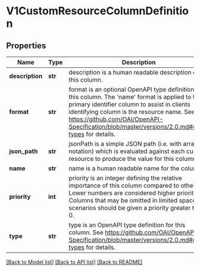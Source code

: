 # V1CustomResourceColumnDefinition

## Properties
Name | Type | Description | Notes
------------ | ------------- | ------------- | -------------
**description** | **str** | description is a human readable description of this column. | [optional] 
**format** | **str** | format is an optional OpenAPI type definition for this column. The &#39;name&#39; format is applied to the primary identifier column to assist in clients identifying column is the resource name. See https://github.com/OAI/OpenAPI-Specification/blob/master/versions/2.0.md#data-types for details. | [optional] 
**json_path** | **str** | jsonPath is a simple JSON path (i.e. with array notation) which is evaluated against each custom resource to produce the value for this column. | 
**name** | **str** | name is a human readable name for the column. | 
**priority** | **int** | priority is an integer defining the relative importance of this column compared to others. Lower numbers are considered higher priority. Columns that may be omitted in limited space scenarios should be given a priority greater than 0. | [optional] 
**type** | **str** | type is an OpenAPI type definition for this column. See https://github.com/OAI/OpenAPI-Specification/blob/master/versions/2.0.md#data-types for details. | 

[[Back to Model list]](../README.md#documentation-for-models) [[Back to API list]](../README.md#documentation-for-api-endpoints) [[Back to README]](../README.md)


